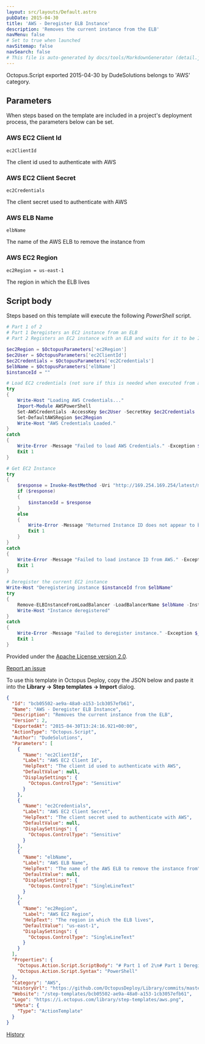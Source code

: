 ```yaml
---
layout: src/layouts/Default.astro
pubDate: 2015-04-30
title: 'AWS - Deregister ELB Instance'
description: 'Removes the current instance from the ELB'
navMenu: false
# Set to true when launched
navSitemap: false
navSearch: false
# This file is auto-generated by docs/tools/MarkdownGenerator (detail.js)
---
```


Octopus.Script exported 2015-04-30 by DudeSolutions belongs to 'AWS' category.

## Parameters

When steps based on the template are included in a project's deployment process, the parameters below can be set.


<div class="param">

### AWS EC2 Client Id

`ec2ClientId`

The client id used to authenticate with AWS

</div>
        
<div class="param">

### AWS EC2 Client Secret

`ec2Credentials`

The client secret used to authenticate with AWS

</div>
        
<div class="param">

### AWS ELB Name

`elbName`

The name of the AWS ELB to remove the instance from

</div>
        
<div class="param">

### AWS EC2 Region

`ec2Region = us-east-1`

The region in which the ELB lives

</div>
        

## Script body

Steps based on this template will execute the following *PowerShell* script.

```powershell
# Part 1 of 2
# Part 1 Deregisters an EC2 instance from an ELB
# Part 2 Registers an EC2 instance with an ELB and waits for it to be InService

$ec2Region = $OctopusParameters['ec2Region']
$ec2User = $OctopusParameters['ec2ClientId']
$ec2Credentials = $OctopusParameters['ec2Credentials']
$elbName = $OctopusParameters['elbName']
$instanceId = ""

# Load EC2 credentials (not sure if this is needed when executed from an EC2 box)
try
{
	Write-Host "Loading AWS Credentials..."
	Import-Module AWSPowerShell
	Set-AWSCredentials -AccessKey $ec2User -SecretKey $ec2Credentials
	Set-DefaultAWSRegion $ec2Region
	Write-Host "AWS Credentials Loaded."
}
catch
{
	Write-Error -Message "Failed to load AWS Credentials." -Exception $_.Exception
	Exit 1
}

# Get EC2 Instance
try
{
	$response = Invoke-RestMethod -Uri "http://169.254.169.254/latest/meta-data/instance-id" -Method Get
	if ($response)
	{
		$instanceId = $response
	}
	else
	{
		Write-Error -Message "Returned Instance ID does not appear to be valid"
		Exit 1
	}
}
catch
{
	Write-Error -Message "Failed to load instance ID from AWS." -Exception $_.Exception
	Exit 1
}

# Deregister the current EC2 instance
Write-Host "Deregistering instance $instanceId from $elbName"
try
{
	Remove-ELBInstanceFromLoadBalancer -LoadBalancerName $elbName -Instance $instanceId -Force
	Write-Host "Instance deregistered"
}
catch
{
	Write-Error -Message "Failed to deregister instance." -Exception $_.Exception
	Exit 1
}
```

Provided under the [Apache License version 2.0](https://github.com/OctopusDeploy/Library/blob/master/LICENSE.txt).

[Report an issue](https://github.com/OctopusDeploy/Library/issues/new?assignees=&labels=&projects=&template=bug-report.yml&title=Issue%20with%20AWS%20-%20Deregister%20ELB%20Instance&step-template=AWS%20-%20Deregister%20ELB%20Instance)

<div class="get-json">

To use this template in Octopus Deploy, copy the JSON below and paste it into the **Library → Step templates → Import** dialog.

```json
{
  "Id": "bcb05502-ae9a-48a0-a153-1cb3057efb61",
  "Name": "AWS - Deregister ELB Instance",
  "Description": "Removes the current instance from the ELB",
  "Version": 2,
  "ExportedAt": "2015-04-30T13:24:16.921+00:00",
  "ActionType": "Octopus.Script",
  "Author": "DudeSolutions",
  "Parameters": [
    {
      "Name": "ec2ClientId",
      "Label": "AWS EC2 Client Id",
      "HelpText": "The client id used to authenticate with AWS",
      "DefaultValue": null,
      "DisplaySettings": {
        "Octopus.ControlType": "Sensitive"
      }
    },
    {
      "Name": "ec2Credentials",
      "Label": "AWS EC2 Client Secret",
      "HelpText": "The client secret used to authenticate with AWS",
      "DefaultValue": null,
      "DisplaySettings": {
        "Octopus.ControlType": "Sensitive"
      }
    },
    {
      "Name": "elbName",
      "Label": "AWS ELB Name",
      "HelpText": "The name of the AWS ELB to remove the instance from",
      "DefaultValue": null,
      "DisplaySettings": {
        "Octopus.ControlType": "SingleLineText"
      }
    },
    {
      "Name": "ec2Region",
      "Label": "AWS EC2 Region",
      "HelpText": "The region in which the ELB lives",
      "DefaultValue": "us-east-1",
      "DisplaySettings": {
        "Octopus.ControlType": "SingleLineText"
      }
    }
  ],
  "Properties": {
    "Octopus.Action.Script.ScriptBody": "# Part 1 of 2\n# Part 1 Deregisters an EC2 instance from an ELB\n# Part 2 Registers an EC2 instance with an ELB and waits for it to be InService\n\n$ec2Region = $OctopusParameters['ec2Region']\n$ec2User = $OctopusParameters['ec2ClientId']\n$ec2Credentials = $OctopusParameters['ec2Credentials']\n$elbName = $OctopusParameters['elbName']\n$instanceId = \"\"\n\n# Load EC2 credentials (not sure if this is needed when executed from an EC2 box)\ntry\n{\n\tWrite-Host \"Loading AWS Credentials...\"\n\tImport-Module AWSPowerShell\n\tSet-AWSCredentials -AccessKey $ec2User -SecretKey $ec2Credentials\n\tSet-DefaultAWSRegion $ec2Region\n\tWrite-Host \"AWS Credentials Loaded.\"\n}\ncatch\n{\n\tWrite-Error -Message \"Failed to load AWS Credentials.\" -Exception $_.Exception\n\tExit 1\n}\n\n# Get EC2 Instance\ntry\n{\n\t$response = Invoke-RestMethod -Uri \"http://169.254.169.254/latest/meta-data/instance-id\" -Method Get\n\tif ($response)\n\t{\n\t\t$instanceId = $response\n\t}\n\telse\n\t{\n\t\tWrite-Error -Message \"Returned Instance ID does not appear to be valid\"\n\t\tExit 1\n\t}\n}\ncatch\n{\n\tWrite-Error -Message \"Failed to load instance ID from AWS.\" -Exception $_.Exception\n\tExit 1\n}\n\n# Deregister the current EC2 instance\nWrite-Host \"Deregistering instance $instanceId from $elbName\"\ntry\n{\n\tRemove-ELBInstanceFromLoadBalancer -LoadBalancerName $elbName -Instance $instanceId -Force\n\tWrite-Host \"Instance deregistered\"\n}\ncatch\n{\n\tWrite-Error -Message \"Failed to deregister instance.\" -Exception $_.Exception\n\tExit 1\n}",
    "Octopus.Action.Script.Syntax": "PowerShell"
  },
  "Category": "AWS",
  "HistoryUrl": "https://github.com/OctopusDeploy/Library/commits/master/step-templates//opt/buildagent/work/75443764cd38076d/step-templates/aws-deregister-elb-instance.json",
  "Website": "/step-templates/bcb05502-ae9a-48a0-a153-1cb3057efb61",
  "Logo": "https://i.octopus.com/library/step-templates/aws.png",
  "$Meta": {
    "Type": "ActionTemplate"
  }
}
```

[History](https://github.com/OctopusDeploy/Library/commits/master/step-templates/https://github.com/OctopusDeploy/Library/commits/master/step-templates//opt/buildagent/work/75443764cd38076d/step-templates/aws-deregister-elb-instance.json)

</div>
